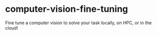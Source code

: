 # computer-vision-fine-tuning
Fine tune a computer vision to solve your task locally, on HPC, or in the cloud!
